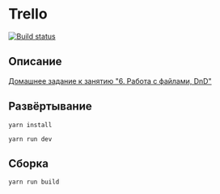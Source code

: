 # Trello

[![Build status](https://ci.appveyor.com/api/projects/status/3lfb0snc5mn78ue2?svg=true)](https://ci.appveyor.com/project/gorynch/netology-ahj-dnd)

## Описание

[Домашнее задание к занятию "6. Работа с файлами, DnD"](https://github.com/netology-code/ahj-homeworks/tree/AHJ-50/dnd#trello)

## Развёртывание

```yarn install```

```yarn run dev```

## Сборка

```yarn run build```